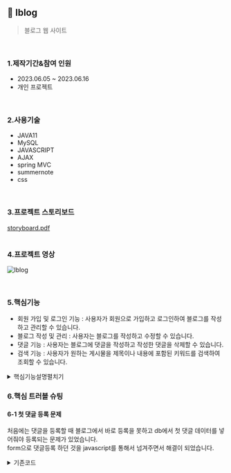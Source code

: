 ## :pushpin: lblog
>블로그 웹 사이트

</br>

### 1.제작기간&참여 인원
* 2023.06.05 ~ 2023.06.16
* 개인 프로젝트

</br>

### 2.사용기술
* JAVA11   
* MySQL   
* JAVASCRIPT   
* AJAX
* spring MVC   
* summernote
* css   

</br>   

### 3.프로젝트 스토리보드       
[storyboard.pdf](https://github.com/Seoha95/lblog/files/11785004/storyboard.pdf)    
</br>

### 4.프로젝트 영상
![lblog](https://github.com/Seoha95/lblog/assets/107228582/ef6245e0-2e99-4989-bb47-85c4907df3d3)

</br>

### 5.핵심기능
 * 회원 가입 및 로그인 기능 : 사용자가 회원으로 가입하고 로그인하여 블로그를 작성하고 관리할 수 있습니다.
 * 블로그 작성 및 관리 : 사용자는 블로그를 작성하고 수정할 수 있습니다.
 * 댓글 기능 : 사용자는 블로그에 댓글을 작성하고 작성한 댓글을 삭제할 수 있습니다.
 * 검색 기능 : 사용자가 원하는 게시물을 제목이나 내용에 포함된 키워드를 검색하여 조회할 수 있습니다.   
   
<details>
<summary>핵심기능설명펼치기</summary>   
   
#### 5-1. 사용자의 회원등록 및 인증      
 * 회원가입 기능  📍[코드확인](https://github.com/Seoha95/lblog/blob/0433ad688556013f3fbf6a2d006dd07db3abb1c3/Lblog/src/main/webapp/WEB-INF/views/members/joinForm.jsp#L111-L185)
     * 아이디 입력 : 사용자는 아이디를 입력해야 합니다. 입력한 아이디는 중복 여부를 확인하기 위해 실시간으로
       서버와 통신하여 검사됩니다.
        * 중복된 아이디인 경우 : "사용할 수 없는 이메일입니다." 메세지가 빨간색으로 표시됩니다.
        * 중복되지 않은 아이디인 경우 : "사용할 수 있는 이메일입니다." 메세지가 파란색으로 표시됩니다.
      * 비밀번호 입력 및 확인 : 사용자는 비밀번호와 비밀번호 확인을 입력해야 합니다.       
         * 비밀번호와 비밀번호 확인이 일치하는 경우 : "비밀번호 일치" 메세지가 파란색으로 표시됩니다.
         * 비밀번호와 비밀번호 확인이 일치하지 않는 경우 : "비밀번호 불일치" 메세지가 빨간색으로 표시됩니다.
      * 사용자 등록 : 기본정보 입력 후 가입하기 버튼을 클릭하면 회원등록이 됩니다.
* 로그인 기능 📍[코드확인](https://github.com/Seoha95/lblog/blob/0433ad688556013f3fbf6a2d006dd07db3abb1c3/Lblog/src/main/webapp/WEB-INF/views/members/loginForm.jsp#L85-L99)   
   * 사용자 인증 : 로그인 페이지를 통해 사용자의 아이디과 비밀번호를 입력받아 인증합니다.  
   
#### 5-2. summernote로 게시물 등록 및 수정      
 * 게시물 등록 기능 📍[코드확인](https://github.com/Seoha95/lblog/blob/0433ad688556013f3fbf6a2d006dd07db3abb1c3/Lblog/src/main/webapp/WEB-INF/views/boardList/writing.jsp#L49-L137)
    * 게시물 등록 : 사용자가 제목과 내용을 입력하고 카테고리를 선택하냐 후 게시물을 등록할 수 있는 기능입니다.
    * 게시물 수정 : 사용자가 작성자일 경우 제목과 내용을 수정할 수 있습니다.
       
#### 5-3. 게시물 상세보기와 댓글 등록 및 삭제            
 * 게시물 상세보기와 댓글 등록 및 삭제 📍[코드확인](https://github.com/Seoha95/lblog/blob/0433ad688556013f3fbf6a2d006dd07db3abb1c3/Lblog/src/main/webapp/WEB-INF/views/boardList/get.jsp#L101-L251)   
   * 게시물 상세보기 : 비회원과 회원 둘 다 게시물을 볼 수 있고 게시물 작성자에게만 게시물 하단에 목록보기와 수정하기가 뜹니다.
   * 게시물에 대한 댓글 등록 : 로그인 시에만 작성할 수 있고 자동으로 작성자란에 아이디가 들어가고 댓글내용 부분에 원하는 댓글을 쓰고 등록할 수 있습니다.
   * 게시물 댓글보기 및 삭제 : 댓글보기를 클릭 시, 로그인을 안했을 경우 로그인 페이지로 넘어가고 로그인 시에는 댓글들을 볼 수 있습니다. 그리고
     댓글 작성자에게만 삭제버튼이 보이고 댓글을 삭제할 수 있습니다.       
   
#### 5-4. 카테고리별 게시물 조회    
 * 카테고리 넘기기📍[코드확인](https://github.com/Seoha95/lblog/blob/0433ad688556013f3fbf6a2d006dd07db3abb1c3/Lblog/src/main/webapp/WEB-INF/views/set/header.jsp#L124-L130)   
   * header에서 맛집, 카페, 취미, 여행 카테고리 중에 하나를 선택시에 카테고리 정보도 url을 통해 같이 넘깁니다.   
 * 카테고리별 처리하기 📍[코드확인](https://github.com/Seoha95/lblog/blob/0433ad688556013f3fbf6a2d006dd07db3abb1c3/Lblog/src/main/java/com/haru/controller/BoardListController.java#L45-L131)   
    * 카테고리 정보가 넘어오면 해당 카테고리 목록을 가져오도록 합니다.
 * 카테고리별 게시물 총 갯수 📍[코드확인](https://github.com/Seoha95/lblog/blob/0433ad688556013f3fbf6a2d006dd07db3abb1c3/Lblog/src/main/resources/com/haru/mapper/BoardListMapper.xml#L68-L73)
    * 카테고리 정보가 넘어오면 예를 들어 취미라면 취미로 등록된 카테고리의 갯수를 뽑아서 화면에 출력해줍니다.     
#### 5-5. 게시물 검색     
 * 게시물 검색 기능 📍[코드확인1](https://github.com/Seoha95/lblog/blob/0433ad688556013f3fbf6a2d006dd07db3abb1c3/Lblog/src/main/webapp/WEB-INF/views/set/header.jsp#L109-L122)                    [코드확인2](https://github.com/Seoha95/lblog/blob/0433ad688556013f3fbf6a2d006dd07db3abb1c3/Lblog/src/main/webapp/WEB-INF/views/set/header.jsp#L133-L140)
    * 검색을 할 때 키워드를 통해 일치하는 제목이나 내용을 조회해줍니다.   
 
#### 5-6 페이징 기법    
 * 취미, 맛집, 카페, 여행 페이지만 페이징 기법 적용 📍[코드확인](https://github.com/Seoha95/lblog/blob/0433ad688556013f3fbf6a2d006dd07db3abb1c3/Lblog/src/main/webapp/WEB-INF/views/boardList/travel.jsp#L96-L176)   
    * 여행페이지를 예시로 설명하면 이전페이지로 가는 화살표는 11페이지로 넘어가면 표시되고 다음페이지 화살표는 11페이지 이상일 때 10페이지 전에 가 있으면 표시된다.
    * 해당 페이지는 삼항 연산자를 통해서 해당 페이지일 경우에는 색이 글자 위에 씌워지게 설정을 했습니다.
    * 카테고리별로 게시물이 1개부터 8개까지만 한 페이지 당 표시되도록 설정했습니다.         
 
</br>
</details>   
   
### 6.핵심 트러블 슈팅   
   
#### 6-1 첫 댓글 등록 문제
처음에는 댓글을 등록할 때 블로그에서 바로 등록을 못하고 db에서 첫 댓글 데이터를 넣어줘야 등록되는 문제가 있었습니다.   
form으로 댓글등록 하던 것을 javascript를 통해서 넘겨주면서 해결이 되었습니다.   
   
<details>      
<summary>기존코드</summary>      
```
	<div>
			<div class="title"><c:out value="${pageInfo.title}"/></div>
			
			<div class="summernote" name="content">${pageInfo.content}</div>
	</div>

	<div id="reply">
		<ol class="replyList">
			<c:forEach items="${readReply}" var="readReply">
				<li>
					<p>
					작성자 : ${readReply.author}</p>
					<p>작성 날짜 : <fmt:formatDate value="${readReply.regdate}" pattern="yyyy-MM-dd" /></p>
					<p>${readReply.comment}</p>

	
	<form action="/saveReply" method="post">
	<input type="hidden" id="bno" name="bno" value="${ readReply.bno}"/>
				</li>	
			</c:forEach>
		</ol>
		
		
	</div>
	
	<div>
		<label for="author">댓글 작성자</label>
		<input type="text" id="author" name="author" value=<%=session.getAttribute("memId") %>>
		<label for="comment">댓글내용</label>
		<input type="text" id="comment" name="comment">
		<button type="submit">작성</button>
	</div>
	
	</form>
```                 
</details>	


               

   
   
### 6. 느낀점    
처음으로 혼자서 설계부터 원하는 형태로 구현을 하다보니 막히는 부분도 많았지만   
끝까지 포기하지 않고 해결한 결과로 막히는 부분 해결하는 속도가 빨라졌습니다.   
